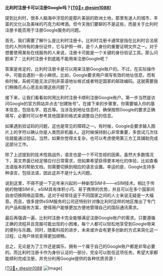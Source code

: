 **比利时注册卡可以注册Google吗？[[TG💪+ @esim1088](https://t.me/s/esim1088)]**

提到比利时，很多人脑海中浮现的是那片美丽的欧洲土地，那里有迷人的城市、丰富的文化以及美味的巧克力和啤酒。但今天我们要聊的不是这些，而是关于比利时注册卡能否用于注册Google服务的问题。

首先，我们需要了解什么是比利时注册卡。比利时注册卡通常是指在比利时合法居住的人所持有的身份证件，它与护照一样，是个人身份的重要证明文件之一。对于想要使用某些在线服务的人来说，注册卡可能是一个关键的身份验证工具。那么问题来了：比利时注册卡到底能不能用来注册Google呢？

答案是肯定的，比利时注册卡是可以用来注册Google账户的。不过，在实际操作中，可能会遇到一些小麻烦。比如，Google要求用户填写有效的地址信息，而有些时候，系统可能无法识别非英语地址格式或者特定国家的邮政编码。这就需要我们稍微花点心思去处理这些问题了。

接下来，让我们看看如何用比利时注册卡顺利注册Google账户。第一步当然是访问Google的官方网站并点击“创建账号”。在接下来的步骤里，你需要输入你的基本信息，包括名字、姓氏等。当涉及到地址信息时，确保按照Google的要求正确填写，必要时可以参考其他国家的格式来调整自己的信息。

如果遇到验证码的问题，这也是常见的障碍之一。有时候，Google会要求输入图片上的字符以确认你是人类而非机器人。这时候保持耐心非常重要，多尝试几次往往就能通过验证。当然，如果你觉得太复杂，也可以考虑使用第三方工具辅助完成这部分工作。

除了上述提到的技术性挑战外，语言也是一个不可忽视的因素。虽然大多数情况下，英文界面已经足够应付日常需求，但如果希望获得更本地化的体验，比如查看法语版本的帮助文档，则需要切换到相应的语言设置。幸运的是，Google支持多种语言，包括法语，因此这并不是什么大问题。

说到这里，不得不提一下近年来兴起的一种新型SIM卡——eSIM技术。相比于传统的物理SIM卡，eSIM具有体积小巧、易于携带的优势，并且可以在多个国家间自由切换网络运营商。这对于经常往返于不同国家之间的人士来说无疑是一大福音。而且，很多提供eSIM服务的公司还特别针对像比利时这样的地区推出了专门的产品和服务方案，使得用户能够更加方便地管理自己的国际通讯需求。

最后再强调一遍，比利时注册卡完全能够满足注册Google账户的需求。只要遵循正确的流程并且克服可能出现的小困难，每个人都可以轻松地享受到Google带来的便利与乐趣。同时，随着科技的进步，未来或许会有更多创新的方式来简化这一过程，让用户体验变得更加顺畅。

总之，无论是为了工作还是娱乐，拥有一个属于自己的Google账户都是非常必要的。而比利时注册卡作为身份认证的一部分，完全可以胜任这项任务。希望大家都能顺利完成注册，并充分利用Google提供的各种优质资源！

[[TG💪+ @esim1088](https://t.me/s/esim1088) ![Image](https://i.postimg.cc/4NQfJmqS/Snipaste-2025-05-13-00-14-12.png)]